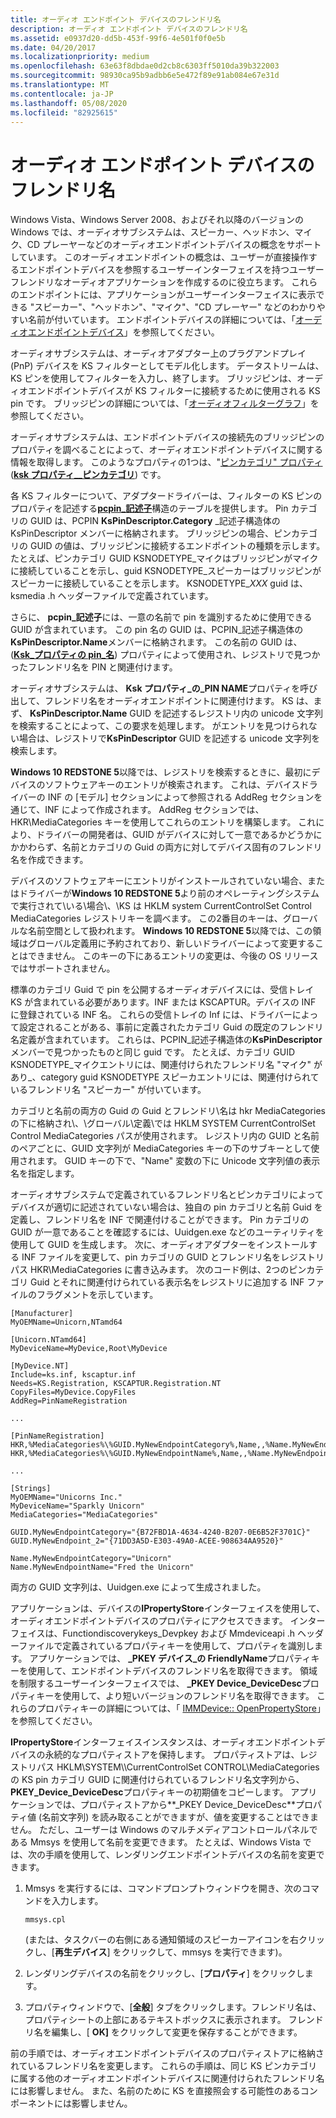 ```yaml
---
title: オーディオ エンドポイント デバイスのフレンドリ名
description: オーディオ エンドポイント デバイスのフレンドリ名
ms.assetid: e0937d20-dd5b-453f-99f6-4e501f0f0e5b
ms.date: 04/20/2017
ms.localizationpriority: medium
ms.openlocfilehash: 63e63f8dbdae0d2cb8c6303ff5010da39b322003
ms.sourcegitcommit: 98930ca95b9adbb6e5e472f89e91ab084e67e31d
ms.translationtype: MT
ms.contentlocale: ja-JP
ms.lasthandoff: 05/08/2020
ms.locfileid: "82925615"
---
```

# <a name="friendly-names-for-audio-endpoint-devices"></a>オーディオ エンドポイント デバイスのフレンドリ名


Windows Vista、Windows Server 2008、およびそれ以降のバージョンの Windows では、オーディオサブシステムは、スピーカー、ヘッドホン、マイク、CD プレーヤーなどのオーディオエンドポイントデバイスの概念をサポートしています。 このオーディオエンドポイントの概念は、ユーザーが直接操作するエンドポイントデバイスを参照するユーザーインターフェイスを持つユーザーフレンドリなオーディオアプリケーションを作成するのに役立ちます。 これらのエンドポイントには、アプリケーションがユーザーインターフェイスに表示できる "スピーカー"、"ヘッドホン"、"マイク"、"CD プレーヤー" などのわかりやすい名前が付いています。 エンドポイントデバイスの詳細については、「[オーディオエンドポイントデバイス](https://docs.microsoft.com/windows/win32/coreaudio/audio-endpoint-devices)」を参照してください。

オーディオサブシステムは、オーディオアダプター上のプラグアンドプレイ (PnP) デバイスを KS フィルターとしてモデル化します。 データストリームは、KS ピンを使用してフィルターを入力し、終了します。 ブリッジピンは、オーディオエンドポイントデバイスが KS フィルターに接続するために使用される KS pin です。 ブリッジピンの詳細については、「[オーディオフィルターグラフ](audio-filter-graphs.md)」を参照してください。

オーディオサブシステムは、エンドポイントデバイスの接続先のブリッジピンのプロパティを調べることによって、オーディオエンドポイントデバイスに関する情報を取得します。 このようなプロパティの1つは、"[ピンカテゴリ" プロパティ](pin-category-property.md)([**ksk プロパティ\_\_ピンカテゴリ**](https://docs.microsoft.com/windows-hardware/drivers/stream/ksproperty-pin-category)) です。 

各 KS フィルターについて、アダプタードライバーは、フィルターの KS ピンのプロパティを記述する[**pcpin\_記述子**](https://docs.microsoft.com/windows-hardware/drivers/ddi/portcls/ns-portcls-pcpin_descriptor)構造のテーブルを提供します。 Pin カテゴリの GUID は、PCPIN **KsPinDescriptor.Category** \_記述子構造体の KsPinDescriptor メンバーに格納されます。 ブリッジピンの場合、ピンカテゴリの GUID の値は、ブリッジピンに接続するエンドポイントの種類を示します。 たとえば、ピンカテゴリ GUID KSNODETYPE\_マイクはブリッジピンがマイクに接続していることを示し、guid KSNODETYPE\_スピーカーはブリッジピンがスピーカーに接続していることを示します。 KSNODETYPE\_*XXX* guid は、ksmedia .h ヘッダーファイルで定義されています。

さらに、 **pcpin\_記述子**には、一意の名前で pin を識別するために使用できる GUID が含まれています。  この pin 名の GUID は、PCPIN\_記述子構造体の**KsPinDescriptor.Name**メンバーに格納されます。 この名前の GUID は、([**Ksk\_プロパティの pin\_名**](https://docs.microsoft.com/windows-hardware/drivers/stream/ksproperty-pin-name)) プロパティによって使用され、レジストリで見つかったフレンドリ名を PIN と関連付けます。 

オーディオサブシステムは、 **Ksk プロパティ\_の\_PIN NAME**プロパティを呼び出して、フレンドリ名をオーディオエンドポイントに関連付けます。 KS は、まず、 **KsPinDescriptor.Name** GUID を記述するレジストリ内の unicode 文字列を検索することによって、この要求を処理します。  がエントリを見つけられない場合は、レジストリで**KsPinDescriptor** GUID を記述する unicode 文字列を検索します。  

**Windows 10 REDSTONE 5**以降では、レジストリを検索するときに、最初にデバイスのソフトウェアキーのエントリが検索されます。  これは、デバイスドライバーの INF の [モデル] セクションによって参照される AddReg セクションを通じて、INF によって作成されます。  AddReg セクションでは、HKR\\MediaCategories キーを使用してこれらのエントリを構築します。 これにより、ドライバーの開発者は、GUID がデバイスに対して一意であるかどうかにかかわらず、名前とカテゴリの Guid の両方に対してデバイス固有のフレンドリ名を作成できます。

デバイスのソフトウェアキーにエントリがインストールされていない場合、またはドライバーが**Windows 10 REDSTONE 5**より前のオペレーティングシステムで実行されて\\いる\\場合\\、\\KS は HKLM system CurrentControlSet Control MediaCategories レジストリキーを調べます。 この2番目のキーは、グローバルな名前空間として扱われます。  **Windows 10 REDSTONE 5**以降では、この領域はグローバル定義用に予約されており、新しいドライバーによって変更することはできません。  このキーの下にあるエントリの変更は、今後の OS リリースではサポートされません。

標準のカテゴリ Guid で pin を公開するオーディオデバイスには、受信トレイ KS が含まれている必要があります。INF または KSCAPTUR。デバイスの INF に登録されている INF 名。  これらの受信トレイの Inf には、ドライバーによって設定されることがある、事前に定義されたカテゴリ Guid の既定のフレンドリ名定義が含まれています。 これらは、PCPIN\_記述子構造体の**KsPinDescriptor**メンバーで見つかったものと同じ guid です。 たとえば、カテゴリ GUID KSNODETYPE\_マイクエントリには、関連付けられたフレンドリ名 "マイク" があり\_、category guid KSNODETYPE スピーカエントリには、関連付けられているフレンドリ名 "スピーカー" が付いています。

カテゴリと名前の両方の Guid の Guid とフレンドリ\\名は hkr MediaCategories の下に格納され\\、\\グローバル\\定義\\では HKLM SYSTEM CurrentControlSet Control MediaCategories パスが使用されます。 レジストリ内の GUID と名前のペアごとに、GUID 文字列が MediaCategories キーの下のサブキーとして使用されます。  GUID キーの下で、"Name" 変数の下に Unicode 文字列値の表示名を指定します。 

オーディオサブシステムで定義されているフレンドリ名とピンカテゴリによってデバイスが適切に記述されていない場合は、独自の pin カテゴリと名前 Guid を定義し、フレンドリ名を INF で関連付けることができます。 Pin カテゴリの GUID が一意であることを確認するには、Uuidgen.exe などのユーティリティを使用して GUID を生成します。 次に、オーディオアダプターをインストールする INF ファイルを変更して、pin カテゴリの GUID とフレンドリ名をレジストリパス HKR\\MediaCategories に書き込みます。 次のコード例は、2つのピンカテゴリ Guid とそれに関連付けられている表示名をレジストリに追加する INF ファイルのフラグメントを示しています。

```inf
[Manufacturer]
MyOEMName=Unicorn,NTamd64

[Unicorn.NTamd64]
MyDeviceName=MyDevice,Root\MyDevice

[MyDevice.NT]
Include=ks.inf, kscaptur.inf
Needs=KS.Registration, KSCAPTUR.Registration.NT
CopyFiles=MyDevice.CopyFiles
AddReg=PinNameRegistration

...

[PinNameRegistration]
HKR,%MediaCategories%\%GUID.MyNewEndpointCategory%,Name,,%Name.MyNewEndpointCategory%
HKR,%MediaCategories%\%GUID.MyNewEndpointName%,Name,,%Name.MyNewEndpointName%

...

[Strings]
MyOEMName="Unicorns Inc."
MyDeviceName="Sparkly Unicorn"
MediaCategories="MediaCategories"

GUID.MyNewEndpointCategory="{B72FBD1A-4634-4240-B207-0E6B52F3701C}"
GUID.MyNewEndpoint_2="{71DD3A5D-E303-49A0-ACEE-908634AA9520}"

Name.MyNewEndpointCategory="Unicorn"
Name.MyNewEndpointName="Fred the Unicorn"
```

両方の GUID 文字列は、Uuidgen.exe によって生成されました。

アプリケーションは、デバイスの**IPropertyStore**インターフェイスを使用して、オーディオエンドポイントデバイスのプロパティにアクセスできます。 インターフェイスは、Functiondiscoverykeys\_Devpkey および Mmdeviceapi .h ヘッダーファイルで定義されているプロパティキーを使用して、プロパティを識別します。 アプリケーションでは、 **\_PKEY デバイス\_の FriendlyName**プロパティキーを使用して、エンドポイントデバイスのフレンドリ名を取得できます。 領域を制限するユーザーインターフェイスでは、 **\_PKEY Device\_DeviceDesc**プロパティキーを使用して、より短いバージョンのフレンドリ名を取得できます。 これらのプロパティキーの詳細については、「 [IMMDevice:: OpenPropertyStore](https://docs.microsoft.com/windows/win32/api/mmdeviceapi/nf-mmdeviceapi-immdevice-openpropertystore)」を参照してください。

**IPropertyStore**インターフェイスインスタンスは、オーディオエンドポイントデバイスの永続的なプロパティストアを保持します。 プロパティストアは、レジストリパス HKLM\\SYSTEM\\\\CurrentControlSet CONTROL\\MediaCategories の KS pin カテゴリ GUID に関連付けられているフレンドリ名文字列から、 **PKEY\_Device\_DeviceDesc**プロパティキーの初期値をコピーします。 アプリケーションでは、プロパティストアから**\_PKEY Device\_DeviceDesc**プロパティ値 (名前文字列) を読み取ることができますが、値を変更することはできません。 ただし、ユーザーは Windows のマルチメディアコントロールパネルである Mmsys を使用して名前を変更できます。 たとえば、Windows Vista では、次の手順を使用して、レンダリングエンドポイントデバイスの名前を変更できます。

1.  Mmsys を実行するには、コマンドプロンプトウィンドウを開き、次のコマンドを入力します。

    ```console
    mmsys.cpl
    ```

    (または、タスクバーの右側にある通知領域のスピーカーアイコンを右クリックし、[**再生デバイス**] をクリックして、mmsys を実行できます)。

2.  レンダリングデバイスの名前をクリックし、[**プロパティ**] をクリックします。

3.  プロパティウィンドウで、[**全般**] タブをクリックします。フレンドリ名は、プロパティシートの上部にあるテキストボックスに表示されます。 フレンドリ名を編集し、[ **OK]** をクリックして変更を保存することができます。

前の手順では、オーディオエンドポイントデバイスのプロパティストアに格納されているフレンドリ名を変更します。 これらの手順は、同じ KS ピンカテゴリに属する他のオーディオエンドポイントデバイスに関連付けられたフレンドリ名には影響しません。 また、名前のために KS を直接照会する可能性のあるコンポーネントには影響しません。
